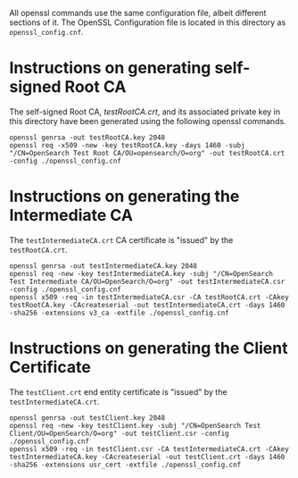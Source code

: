 All openssl commands use the same configuration file, albeit different sections of it. The OpenSSL Configuration file is located in this directory as `openssl_config.cnf`.

# Instructions on generating self-signed Root CA

The self-signed Root CA, *testRootCA.crt*, and its associated private key in this directory have been generated using the following openssl commands.

    openssl genrsa -out testRootCA.key 2048
    openssl req -x509 -new -key testRootCA.key -days 1460 -subj "/CN=OpenSearch Test Root CA/OU=opensearch/O=org" -out testRootCA.crt -config ./openssl_config.cnf

# Instructions on generating the Intermediate CA

The `testIntermediateCA.crt` CA certificate is "issued" by the `testRootCA.crt`.

    openssl genrsa -out testIntermediateCA.key 2048
    openssl req -new -key testIntermediateCA.key -subj "/CN=OpenSearch Test Intermediate CA/OU=OpenSearch/O=org" -out testIntermediateCA.csr -config ./openssl_config.cnf
    openssl x509 -req -in testIntermediateCA.csr -CA testRootCA.crt -CAkey testRootCA.key -CAcreateserial -out testIntermediateCA.crt -days 1460 -sha256 -extensions v3_ca -extfile ./openssl_config.cnf

# Instructions on generating the Client Certificate

The `testClient.crt` end entity certificate is "issued" by the `testIntermediateCA.crt`.

    openssl genrsa -out testClient.key 2048
    openssl req -new -key testClient.key -subj "/CN=OpenSearch Test Client/OU=OpenSearch/O=org" -out testClient.csr -config ./openssl_config.cnf
    openssl x509 -req -in testClient.csr -CA testIntermediateCA.crt -CAkey testIntermediateCA.key -CAcreateserial -out testClient.crt -days 1460 -sha256 -extensions usr_cert -extfile ./openssl_config.cnf

